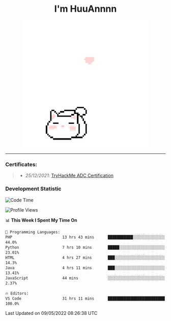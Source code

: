 <h1 align='center'>I'm HuuAnnnn</h1>
<p align="center">
 <img src="cat_intro.gif" />
</p>

___

### Certificates:
>- *25/12/2021*: [TryHackMe ADC Certification](https://tryhackme-certificates.s3-eu-west-1.amazonaws.com/THM-HKVVJOIWJA.png)


### Development Statistic

<!--START_SECTION:waka-->
![Code Time](http://img.shields.io/badge/Code%20Time-181%20hrs%208%20mins-blue)

![Profile Views](http://img.shields.io/badge/Profile%20Views-1-blue)

📊 **This Week I Spent My Time On** 

```text
💬 Programming Languages: 
PHP                      13 hrs 43 mins      ███████████░░░░░░░░░░░░░░   44.0% 
Python                   7 hrs 10 mins       █████░░░░░░░░░░░░░░░░░░░░   23.01% 
HTML                     4 hrs 27 mins       ███░░░░░░░░░░░░░░░░░░░░░░   14.3% 
Java                     4 hrs 11 mins       ███░░░░░░░░░░░░░░░░░░░░░░   13.41% 
JavaScript               44 mins             ░░░░░░░░░░░░░░░░░░░░░░░░░   2.37%

🔥 Editors: 
VS Code                  31 hrs 11 mins      █████████████████████████   100.0%

```


 Last Updated on 09/05/2022 08:26:38 UTC
<!--END_SECTION:waka-->

